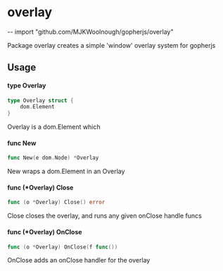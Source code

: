 # overlay
--
    import "github.com/MJKWoolnough/gopherjs/overlay"

Package overlay creates a simple 'window' overlay system for gopherjs

## Usage

#### type Overlay

```go
type Overlay struct {
	dom.Element
}
```

Overlay is a dom.Element which

#### func  New

```go
func New(e dom.Node) *Overlay
```
New wraps a dom.Element in an Overlay

#### func (*Overlay) Close

```go
func (o *Overlay) Close() error
```
Close closes the overlay, and runs any given onClose handle funcs

#### func (*Overlay) OnClose

```go
func (o *Overlay) OnClose(f func())
```
OnClose adds an onClose handler for the overlay
